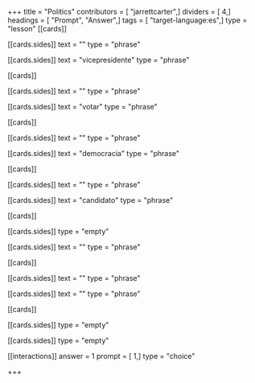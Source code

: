 +++
title = "Politics"
contributors = [ "jarrettcarter",]
dividers = [ 4,]
headings = [ "Prompt", "Answer",]
tags = [ "target-language:es",]
type = "lesson"
[[cards]]

[[cards.sides]]
text = ""
type = "phrase"

[[cards.sides]]
text = "vicepresidente"
type = "phrase"

[[cards]]

[[cards.sides]]
text = ""
type = "phrase"

[[cards.sides]]
text = "votar"
type = "phrase"

[[cards]]

[[cards.sides]]
text = ""
type = "phrase"

[[cards.sides]]
text = "democracia"
type = "phrase"

[[cards]]

[[cards.sides]]
text = ""
type = "phrase"

[[cards.sides]]
text = "candidato"
type = "phrase"

[[cards]]

[[cards.sides]]
type = "empty"

[[cards.sides]]
text = ""
type = "phrase"

[[cards]]

[[cards.sides]]
text = ""
type = "phrase"

[[cards.sides]]
text = ""
type = "phrase"

[[cards]]

[[cards.sides]]
type = "empty"

[[cards.sides]]
type = "empty"

[[interactions]]
answer = 1
prompt = [ 1,]
type = "choice"

+++
